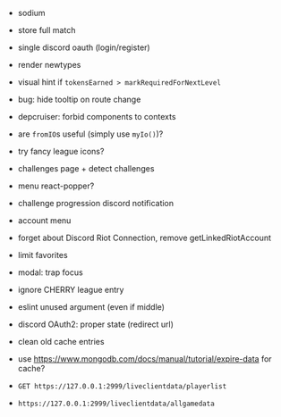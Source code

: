 - sodium
- store full match
- single discord oauth (login/register)
- render newtypes
- visual hint if `tokensEarned > markRequiredForNextLevel`
- bug: hide tooltip on route change
- depcruiser: forbid components to contexts

- are `fromIO`s useful (simply use `myIo()`)?
- try fancy league icons?
- challenges page + detect challenges
- menu react-popper?
- challenge progression discord notification
- account menu
- forget about Discord Riot Connection, remove getLinkedRiotAccount

- limit favorites
- modal: trap focus
- ignore CHERRY league entry
- eslint unused argument (even if middle)
- discord OAuth2: proper state (redirect url)
- clean old cache entries
- use https://www.mongodb.com/docs/manual/tutorial/expire-data for cache?

- `GET ​https://127.0.0.1:2999/liveclientdata/playerlist`
- `https://127.0.0.1:2999/liveclientdata/allgamedata`
